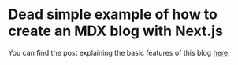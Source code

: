 # Dead simple example of how to create an MDX blog with Next.js

You can find the post explaining the basic features of this blog [here](codeconqueror.com/blog/building-a-blog-with-next-js).

